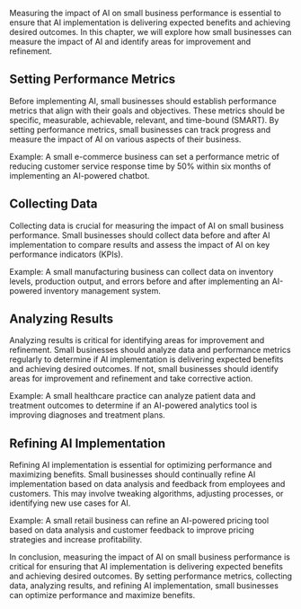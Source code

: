 

Measuring the impact of AI on small business performance is essential to ensure that AI implementation is delivering expected benefits and achieving desired outcomes. In this chapter, we will explore how small businesses can measure the impact of AI and identify areas for improvement and refinement.

Setting Performance Metrics
---------------------------

Before implementing AI, small businesses should establish performance metrics that align with their goals and objectives. These metrics should be specific, measurable, achievable, relevant, and time-bound (SMART). By setting performance metrics, small businesses can track progress and measure the impact of AI on various aspects of their business.

Example: A small e-commerce business can set a performance metric of reducing customer service response time by 50% within six months of implementing an AI-powered chatbot.

Collecting Data
---------------

Collecting data is crucial for measuring the impact of AI on small business performance. Small businesses should collect data before and after AI implementation to compare results and assess the impact of AI on key performance indicators (KPIs).

Example: A small manufacturing business can collect data on inventory levels, production output, and errors before and after implementing an AI-powered inventory management system.

Analyzing Results
-----------------

Analyzing results is critical for identifying areas for improvement and refinement. Small businesses should analyze data and performance metrics regularly to determine if AI implementation is delivering expected benefits and achieving desired outcomes. If not, small businesses should identify areas for improvement and refinement and take corrective action.

Example: A small healthcare practice can analyze patient data and treatment outcomes to determine if an AI-powered analytics tool is improving diagnoses and treatment plans.

Refining AI Implementation
--------------------------

Refining AI implementation is essential for optimizing performance and maximizing benefits. Small businesses should continually refine AI implementation based on data analysis and feedback from employees and customers. This may involve tweaking algorithms, adjusting processes, or identifying new use cases for AI.

Example: A small retail business can refine an AI-powered pricing tool based on data analysis and customer feedback to improve pricing strategies and increase profitability.

In conclusion, measuring the impact of AI on small business performance is critical for ensuring that AI implementation is delivering expected benefits and achieving desired outcomes. By setting performance metrics, collecting data, analyzing results, and refining AI implementation, small businesses can optimize performance and maximize benefits.
